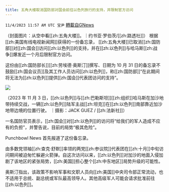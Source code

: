 ```yaml
---
title: 五角大楼取消国防部对国会前往以色列旅行的支持，并限制官方访问
---
```

`11/4/2023 11:57 AM UTC 宝尹` [轉載自GNews](https://gnews.org/articles/1919802)

（封面图片：从空中看[[zh:五角大楼]]。｜约书亚·罗伯茨/[[zh:路透社]]）
根据[[zh:美国有线电视新闻网]]获得的一份备忘录， [[zh:五角大楼]]已取消[[zh:国防部]]对[[zh:国会]]访问[[zh:以色列]]的支持，并在[[zh:以色列]]与哈马斯[[zh:战争]]爆发近一个月后限制官方访问。

这份由[[zh:国防部长]][[zh:劳埃德·奥斯汀]]撰写、日期为 10 月 31 日的备忘录不鼓励[[zh:国会议员]]及其工作人员访问[[zh:以色列]]，称[[zh:国防部]]“在此期间将无法为[[zh:以色列]]提供[[zh:国会]]代表团访问的支持”。

![](https://i.imgur.com/x1Gb3cW.jpg)

（2023 年 11 月 3 日，[[zh:以色列]]与[[zh:巴勒斯坦]][[zh:组织]]哈马斯在加沙地带持续交战，一辆[[zh:以色列]]陆军主战[[zh:坦克]]在[[zh:以色列]]南部靠近加沙地带边境的位置行驶。 ｜摄影：JACK GUEZ / [[zh:法新社]]）

一名国防官员表示，[[zh:国会]]对[[zh:以色列]]的访问将“给我们的军人造成不应有的负担”，并警告说，目前的局势“极其危险”。

Punchbowl News 首先报道了这份备忘录。

由多数党领袖[[zh:查克·舒默]]率领的两党[[zh:参议院]]代表团在[[zh:十月]]中旬访问期间被迫匆忙躲避火箭弹。自这次访问以来，[[zh:以色列]]对加沙的地面入侵加剧了该地区的紧张局势，[[zh:美国]]担心整个[[zh:中东地区]]局势升级的可能性。


奥斯汀指出，该政策不影响军事和文职人员向[[zh:美国]]中央司令部正常流动，也不适用于总统、副总统或军队最高领导人。其他高级军人可能会请求批准前往[[zh:以色列]]。
